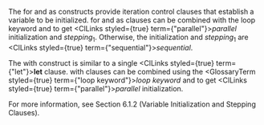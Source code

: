  



The for and as constructs provide iteration control clauses that establish a variable to be initialized. for and as clauses can be combined with the loop keyword and to get <ClLinks styled={true} term={"parallel"}><i>parallel</i></ClLinks> initialization and *stepping*<sub>1</sub>. Otherwise, the initialization and *stepping*<sub>1</sub> are <ClLinks styled={true} term={"sequential"}><i>sequential</i></ClLinks>. 



The with construct is similar to a single <ClLinks styled={true} term={"let"}><b>let</b></ClLinks> clause. with clauses can be combined using the <GlossaryTerm styled={true} term={"loop keyword"}><i>loop keyword</i></GlossaryTerm> and to get <ClLinks styled={true} term={"parallel"}><i>parallel</i></ClLinks> initialization. 



For more information, see Section 6.1.2 (Variable Initialization and Stepping Clauses).
 
